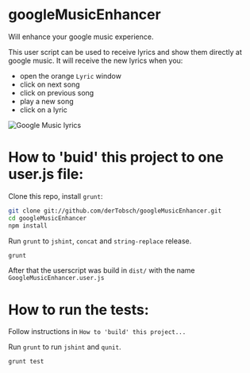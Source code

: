 googleMusicEnhancer
===================

Will enhance your google music experience.

This user script can be used to receive lyrics and show them directly at google music.
It will receive the new lyrics when you:
* open the orange `Lyric` window
* click on next song
* click on previous song
* play a new song
* click on a lyric


![Google Music lyrics](http://tobsch.org/img/GoogleMusicEnhancer/927cf659a1ef.png)


How to 'buid' this project to one user.js file:
====================================================
Clone this repo, install `grunt`:

```sh
git clone git://github.com/derTobsch/googleMusicEnhancer.git
cd googleMusicEnhancer
npm install
```

Run `grunt` to `jshint`, `concat` and `string-replace` release.

```sh
grunt
```

After that the userscript was build in `dist/` with the name `GoogleMusicEnhancer.user.js`


How to run the tests:
====================================================
Follow instructions in `How to 'build' this project...`

Run `grunt` to run `jshint` and `qunit`.

```sh
grunt test
```
